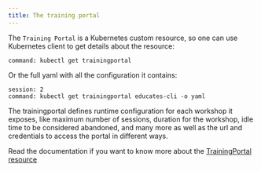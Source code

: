 ```yaml
---
title: The training portal
---
```


The `Training Portal` is a Kubernetes custom resource, so one can use Kubernetes client
to get details about the resource:

```terminal:execute
command: kubectl get trainingportal
```

Or the full yaml with all the configuration it contains:

```terminal:execute
session: 2
command: kubectl get trainingportal educates-cli -o yaml
```

The trainingportal defines runtime configuration for each workshop it exposes, like
maximum number of sessions, duration for the workshop, idle time to be considered abandoned, 
and many more as well as the url and credentials to access the portal in different ways.

Read the documentation if you want to know more about the 
[TrainingPortal resource](https://docs.educates.dev/custom-resources/training-portal)

